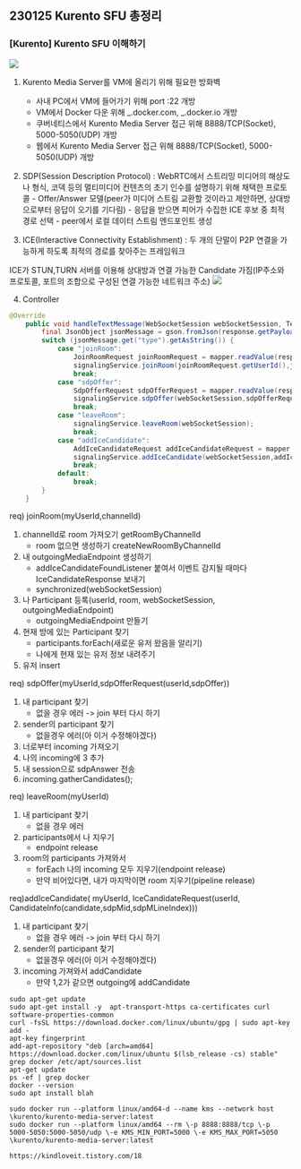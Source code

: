 ## 230125 Kurento SFU 총정리

### [Kurento] Kurento SFU 이해하기

![](https://velog.velcdn.com/images/suzieep/post/226362fe-cba7-4e64-aa65-414ec09a4ab1/image.png)

1. Kurento Media Server를 VM에 올리기 위해 필요한 방화벽
   - 사내 PC에서 VM에 들어가기 위해 port :22 개방
   - VM에서 Docker 다운 위해 _.docker.com, _.docker.io 개방
   - 쿠버네티스에서 Kurento Media Server 접근 위해 8888/TCP(Socket), 5000-5050(UDP) 개방
   - 웹에서 Kurento Media Server 접근 위해 8888/TCP(Socket), 5000-5050(UDP) 개방
2. SDP(Session Description Protocol)
   : WebRTC에서 스트리밍 미디어의 해상도나 형식, 코덱 등의 멀티미디어 컨텐츠의 초기 인수를 설명하기 위해 채택한 프로토콜 - Offer/Answer 모델(peer가 미디어 스트림 교환할 것이라고 제안하면, 상대방으로부터 응답이 오기를 기다림) - 응답을 받으면 피어가 수집한 ICE 후보 중 최적경로 선택 - peer에서 로컬 데이터 스트림 엔드포인트 생성

3. ICE(Interactive Connectivity Establishment)
   : 두 개의 단말이 P2P 연결을 가능하게 하도록 최적의 경로를 찾아주는 프레임워크

ICE가 STUN,TURN 서버를 이용해 상대방과 연결 가능한 Candidate 가짐(IP주소와 프로토콜, 포트의 조합으로 구성된 연결 가능한 네트워크 주소)
![](https://velog.velcdn.com/images/suzieep/post/2bd81142-a0b3-48be-85ba-eba034656ae6/image.png)

4. Controller

```java
@Override
    public void handleTextMessage(WebSocketSession webSocketSession, TextMessage response) throws Exception {
        final JsonObject jsonMessage = gson.fromJson(response.getPayload(), JsonObject.class);
        switch (jsonMessage.get("type").getAsString()) {
            case "joinRoom":
                JoinRoomRequest joinRoomRequest = mapper.readValue(response.getPayload(), JoinRoomRequest.class);
                signalingService.joinRoom(joinRoomRequest.getUserId(),joinRoomRequest.getChannelId(),webSocketSession);
                break;
            case "sdpOffer":
                SdpOfferRequest sdpOfferRequest = mapper.readValue(response.getPayload(), SdpOfferRequest.class);
                signalingService.sdpOffer(webSocketSession,sdpOfferRequest.getUserId(),sdpOfferRequest.getSdpOffer());
                break;
            case "leaveRoom":
                signalingService.leaveRoom(webSocketSession);
                break;
            case "addIceCandidate":
                AddIceCandidateRequest addIceCandidateRequest = mapper.readValue(response.getPayload(), AddIceCandidateRequest.class);
                signalingService.addIceCandidate(webSocketSession,addIceCandidateRequest.getUserId(),addIceCandidateRequest.getCandidateInfo());
                break;
            default:
                break;
        }
    }
```

req) joinRoom(myUserId,channelId)

1. channelId로 room 가져오기 getRoomByChannelId
   - room 없으면 생성하기 createNewRoomByChannelId
2. 내 outgoingMediaEndpoint 생성하기
   - addIceCandidateFoundListener 붙여서 이벤트 감지될 때마다 IceCandidateResponse 보내기
   - synchronized(webSocketSession)
3. 나 Participant 등록(userId, room, webSocketSession, outgoingMediaEndpoint)
   - outgoingMediaEndpoint 만들기
4. 현재 방에 있는 Participant 찾기
   - participants.forEach(새로운 유저 왔음을 알리기)
   - 나에게 현재 있는 유저 정보 내려주기
5. 유저 insert

req) sdpOffer(myUserId,sdpOfferRequest(userId,sdpOffer))

1. 내 participant 찾기
   - 없을 경우 에러 -> join 부터 다시 하기
2. sender의 participant 찾기
   - 없을경우 에러(아 이거 수정해야겠다)
3. 너로부터 incoming 가져오기
4. 나의 incoming에 3 추가
5. 내 session으로 sdpAnswer 전송
6. incoming.gatherCandidates();

req) leaveRoom(myUserId)

1. 내 participant 찾기
   - 없을 경우 에러
2. participants에서 나 지우기
   - endpoint release
3. room의 participants 가져와서
   - forEach 나의 incoming 모두 지우기(endpoint release)
   - 만약 비어있다면, 내가 마지막이면 room 지우기(pipeline release)

req)addIceCandidate(
myUserId, IceCandidateRequest(userId, CandidateInfo(candidate,sdpMid,sdpMLineIndex)))

1. 내 participant 찾기
   - 없을 경우 에러 -> join 부터 다시 하기
2. sender의 participant 찾기
   - 없을경우 에러(아 이거 수정해야겠다)
3. incoming 가져와서 addCandidate
   - 만약 1,2가 같으면 outgoing에 addCandidate

```
sudo apt-get update
sudo apt-get install -y  apt-transport-https ca-certificates curl software-properties-common
curl -fsSL https://download.docker.com/linux/ubuntu/gpg | sudo apt-key add -
apt-key fingerprint
add-apt-repository "deb [arch=amd64] https://download.docker.com/linux/ubuntu $(lsb_release -cs) stable"
grep docker /etc/apt/sources.list
apt-get update
ps -ef | grep docker
docker --version
sudo apt install blah

sudo docker run --platform linux/amd64-d --name kms --network host \kurento/kurento-media-server:latest
sudo docker run --platform linux/amd64 --rm \-p 8888:8888/tcp \-p 5000-5050:5000-5050/udp \-e KMS_MIN_PORT=5000 \-e KMS_MAX_PORT=5050 \kurento/kurento-media-server:latest

https://kindloveit.tistory.com/18
```
